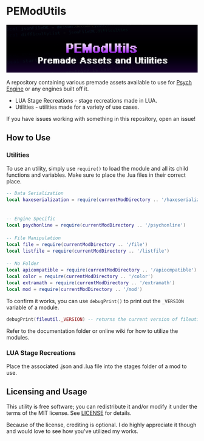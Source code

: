 # PEModUtils

![Banner](banner.png)

A repository containing various premade assets available to use for [Psych Engine](https://github.com/ShadowMario/FNF-PsychEngine) or any engines built off it.

* LUA Stage Recreations - stage recreations made in LUA.
* Utilities - utilities made for a variety of use cases.

If you have issues working with something in this repository, open an issue!

## How to Use

### Utilities

To use an utility, simply use `require()` to load the module and all its child functions and variables. Make sure to place the .lua files in their correct place.

```lua
-- Data Serialization
local haxeserialization = require(currentModDirectory .. '/haxeserialization')


-- Engine Specific
local psychonline = require(currentModDirectory .. '/psychonline')

-- File Manipulation
local file = require(currentModDirectory .. '/file')
local listfile = require(currentModDirectory .. '/listfile')

-- No Folder
local apicompatible = require(currentModDirectory .. '/apiocmpatible')
local color = require(currentModDirectory .. '/color')
local extramath = require(currentModDirectory .. '/extramath')
local mod = require(currentModDirectory .. '/mod')
```

To confirm it works, you can use `debugPrint()` to print out the `_VERSION` variable of a module.

```lua
debugPrint(fileutil._VERSION) -- returns the current version of fileutil
```

Refer to the documentation folder or online wiki for how to utilize the modules.

### LUA Stage Recreations

Place the associated .json and .lua file into the stages folder of a mod to use.

## Licensing and Usage

This utility is free software; you can redistribute it and/or modify it under the terms of the MIT license. See [LICENSE](LICENSE) for details.

Because of the license, crediting is optional. I do highly appreciate it though and would love to see how you've utilized my works.
